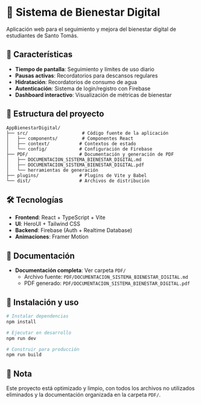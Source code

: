 # 🏥 Sistema de Bienestar Digital

Aplicación web para el seguimiento y mejora del bienestar digital de estudiantes de Santo Tomás.

## 🚀 Características

- **Tiempo de pantalla**: Seguimiento y límites de uso diario
- **Pausas activas**: Recordatorios para descansos regulares
- **Hidratación**: Recordatorios de consumo de agua
- **Autenticación**: Sistema de login/registro con Firebase
- **Dashboard interactivo**: Visualización de métricas de bienestar

## 📁 Estructura del proyecto

```
AppBienestarDigital/
├── src/                    # Código fuente de la aplicación
│   ├── components/         # Componentes React
│   ├── context/           # Contextos de estado
│   └── config/            # Configuración de Firebase
├── PDF/                   # Documentación y generación de PDF
│   ├── DOCUMENTACION_SISTEMA_BIENESTAR_DIGITAL.md
│   ├── DOCUMENTACION_SISTEMA_BIENESTAR_DIGITAL.pdf
│   └── herramientas de generación
├── plugins/               # Plugins de Vite y Babel
└── dist/                  # Archivos de distribución
```

## 🛠️ Tecnologías

- **Frontend**: React + TypeScript + Vite
- **UI**: HeroUI + Tailwind CSS
- **Backend**: Firebase (Auth + Realtime Database)
- **Animaciones**: Framer Motion

## 📄 Documentación

- **Documentación completa**: Ver carpeta `PDF/`
  - Archivo fuente: `PDF/DOCUMENTACION_SISTEMA_BIENESTAR_DIGITAL.md`
  - PDF generado: `PDF/DOCUMENTACION_SISTEMA_BIENESTAR_DIGITAL.pdf`

## 🎯 Instalación y uso

```bash
# Instalar dependencias
npm install

# Ejecutar en desarrollo
npm run dev

# Construir para producción
npm run build
```

## 📝 Nota

Este proyecto está optimizado y limpio, con todos los archivos no utilizados eliminados y la documentación organizada en la carpeta `PDF/`.

